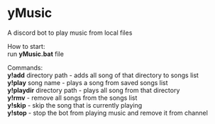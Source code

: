 # yMusic

A discord bot to play music from local files

How to start:\
run **yMusic.bat** file

Commands:\
**y!add** directory path - adds all song of that directory to songs list\
**y!play** song name - plays a song from saved songs list\
**y!playdir** directory path - plays all song from that directory\
**y!rmv** - remove all songs from the songs list\
**y!skip** - skip the song that is currently playing\
**y!stop** - stop the bot from playing music and remove it from channel
